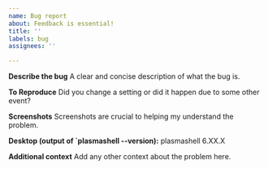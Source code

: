 ```yaml
---
name: Bug report
about: Feedback is essential!
title: ''
labels: bug
assignees: ''

---
```


**Describe the bug**
A clear and concise description of what the bug is.

**To Reproduce**
Did you change a setting or did it happen due to some other event?

**Screenshots**
Screenshots are crucial to helping my understand the problem.

**Desktop (output of `plasmashell --version):**
plasmashell 6.XX.X

**Additional context**
Add any other context about the problem here.
